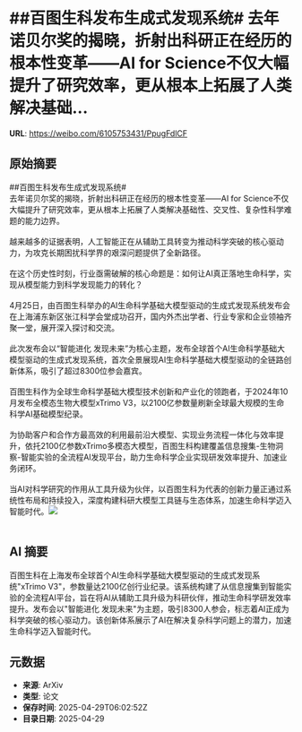 # ##百图生科发布生成式发现系统# 去年诺贝尔奖的揭晓，折射出科研正在经历的根本性变革——AI for Science不仅大幅提升了研究效率，更从根本上拓展了人类解决基础...

**URL**: https://weibo.com/6105753431/PpugFdlCF

## 原始摘要

##百图生科发布生成式发现系统#  <br>去年诺贝尔奖的揭晓，折射出科研正在经历的根本性变革——AI for Science不仅大幅提升了研究效率，更从根本上拓展了人类解决基础性、交叉性、复杂性科学难题的能力边界。<br><br>越来越多的证据表明，人工智能正在从辅助工具转变为推动科学突破的核心驱动力，为攻克长期困扰科学界的艰深问题提供了全新路径。<br><br>在这个历史性时刻，行业亟需破解的核心命题是：如何让AI真正落地生命科学，实现从模型能力到科学发现能力的转化？<br><br>4月25日，由百图生科举办的AI生命科学基础大模型驱动的生成式发现系统发布会在上海浦东新区张江科学会堂成功召开，国内外杰出学者、行业专家和企业领袖齐聚一堂，展开深入探讨和交流。<br><br>此次发布会以“智能进化 发现未来”为核心主题，发布全球首个AI生命科学基础大模型驱动的生成式发现系统，首次全景展现AI生命科学基础大模型驱动的全链路创新体系，吸引了超过8300位参会嘉宾。<br><br>百图生科作为全球生命科学基础大模型技术创新和产业化的领跑者，于2024年10月发布全模态生物大模型xTrimo V3，以2100亿参数量刷新全球最大规模的生命科学AI基础模型纪录。<br><br>为协助客户和合作方最高效的利用最前沿大模型、实现业务流程一体化与效率提升，依托2100亿参数xTrimo多模态大模型，百图生科构建覆盖信息搜集-生物洞察-智能实验的全流程AI发现平台，助力生命科学企业实现研发效率提升、加速业务闭环。<br><br>当AI对科学研究的作用从工具升级为伙伴，以百图生科为代表的创新力量正通过系统性布局和持续投入，深度构建科研大模型工具链与生态体系，加速生命科学迈入智能时代。<img style="" src="https://tvax3.sinaimg.cn/large/006Fd7o3gy1i0xkjrhfb4j30zm0nek6e.jpg" referrerpolicy="no-referrer"><br><br>

## AI 摘要

百图生科在上海发布全球首个AI生命科学基础大模型驱动的生成式发现系统"xTrimo V3"，参数量达2100亿创行业纪录。该系统构建了从信息搜集到智能实验的全流程AI平台，旨在将AI从辅助工具升级为科研伙伴，推动生命科学研发效率提升。发布会以"智能进化 发现未来"为主题，吸引8300人参会，标志着AI正成为科学突破的核心驱动力。该创新体系展示了AI在解决复杂科学问题上的潜力，加速生命科学迈入智能时代。

## 元数据

- **来源**: ArXiv
- **类型**: 论文
- **保存时间**: 2025-04-29T06:02:52Z
- **目录日期**: 2025-04-29
